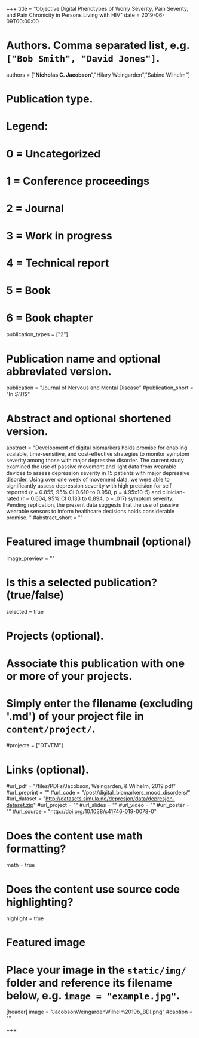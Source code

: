 +++
title = "Objective Digital Phenotypes of Worry Severity, Pain Severity, and Pain Chronicity in Persons Living with HIV"
date = 2019-06-09T00:00:00

# Authors. Comma separated list, e.g. `["Bob Smith", "David Jones"]`.
authors = ["**Nicholas C. Jacobson**","Hilary Weingarden","Sabine Wilhelm"]

# Publication type.
# Legend:
# 0 = Uncategorized
# 1 = Conference proceedings
# 2 = Journal
# 3 = Work in progress
# 4 = Technical report
# 5 = Book
# 6 = Book chapter
publication_types = ["2"]

# Publication name and optional abbreviated version.
publication = "Journal of Nervous and Mental Disease"
#publication_short = "In *SITIS*"

# Abstract and optional shortened version.
abstract = "Development of digital biomarkers holds promise for enabling scalable, time-sensitive, and cost-effective strategies to monitor symptom severity among those with major depressive disorder. The current study examined the use of passive movement and light data from wearable devices to assess depression severity in 15 patients with major depressive disorder. Using over one week of movement data, we were able to significantly assess depression severity with high precision for self-reported (r = 0.855, 95% CI 0.610 to 0.950, p = 4.95x10-5) and clinician-rated (r = 0.604, 95% CI 0.133 to 0.894, p = .017) symptom severity. Pending replication, the present data suggests that the use of passive wearable sensors to inform healthcare decisions holds considerable promise. "
#abstract_short = ""

# Featured image thumbnail (optional)
image_preview = ""

# Is this a selected publication? (true/false)
selected = true

# Projects (optional).
#   Associate this publication with one or more of your projects.
#   Simply enter the filename (excluding '.md') of your project file in `content/project/`.
#projects = ["DTVEM"]

# Links (optional).
#url_pdf = "/files/PDFs/Jacobson, Weingarden, & Wilhelm, 2019.pdf"
#url_preprint = ""
#url_code = "/post/digital_biomarkers_mood_disorders/"
#url_dataset = "http://datasets.simula.no/depresjon/data/depresjon-dataset.zip"
#url_project = ""
#url_slides = ""
#url_video = ""
#url_poster = ""
#url_source = "http://doi.org/10.1038/s41746-019-0078-0"

# Does the content use math formatting?
math = true

# Does the content use source code highlighting?
highlight = true

# Featured image
# Place your image in the `static/img/` folder and reference its filename below, e.g. `image = "example.jpg"`.
[header]
image = "JacobsonWeingardenWilhelm2019b_BDI.png"
#caption = ""

+++
